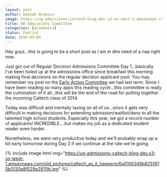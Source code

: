```yaml
---
layout: post
author: Dannah Almasco
image: https://ug-admissions-caltech-blog-dev.s3-us-west-1.amazonaws.com/old_pictures/caltech_as_it_happens/6a0105349b8251970b0120a8f52c0b970b.jpg
title: RD Admissions Committee
categories: [academics]
status: Publish
date: 2010-03-04
---
```



Hey guys...this is going to be a short post as I am in dire need of a nap right now.

Just got out of Regular Decision Admissions Committee Day 1...basically I've been holed up at the admissions office since breakfast this morning making final decisions on the regular decision applicant pool. You may remember my post on the <a href="https://caltech.typepad.com/caltech_as_it_happens/2009/12/ea-admissions-committee-my-anniversary.html">Early Action Committee</a> we had last term. Since I have been reading so many apps this reading cycle...this committee is really the culmination of it all...this will be the end of the road for putting together the incoming Caltech class of 2014.

Today was difficult and mentally taxing on all of us...since it gets very difficult in making decisions for extending admission/waitlist/deny to all the talented high school students. Especially this year, we got a record number of applicants! INCREDIBLE....but makes my job as a dedicated student reader even harder.

Nonetheless, we were very productive today and we'll probably wrap up a bit early tomorrow during Day 2 if we continue at the rate we're going. 


{% include image.html img="https://ug-admissions-caltech-blog-dev.s3-us-west-1.amazonaws.com/old_pictures/caltech_as_it_happens/6a0105349b8251970b0120a8f529e2970b.jpg" %}
